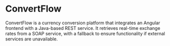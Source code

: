 # ConvertFlow
ConvertFlow is a currency conversion platform that integrates an Angular frontend with a Java-based REST service. It retrieves real-time exchange rates from a SOAP service, with a fallback to ensure functionality if external services are unavailable.
